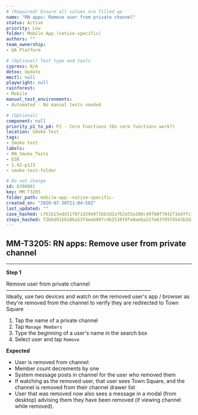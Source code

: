 ```yaml
---
# (Required) Ensure all values are filled up
name: "RN apps: Remove user from private channel"
status: Active
priority: Low
folder: Mobile App (native-specific)
authors: ""
team_ownership: 
- QA Platform

# (Optional) Test type and tools
cypress: N/A
detox: Update
mmctl: null
playwright: null
rainforest: 
- Mobile
manual_test_environments: 
- Automated - No manual tests needed

# (Optional)
component: null
priority_p1_to_p4: P2 - Core Functions (Do core functions work?)
location: Smoke Test
tags: 
- Smoke test
labels: 
- RN_Smoke_Tests
- ESR
- 1.42-p123
- smoke-test-folder

# Do not change
id: 6396881
key: MM-T3205
folder_path: mobile-app--native-specific-
created_on: "2020-07-30T21:04:56Z"
last_updated: ""
case_hashed: c761b15edd11f8f1d294071bb3d2a762a55e308c49fb0f7042716dffc15df0fa43a83ca6b0c6b818646e01cb1930c823
steps_hashed: f2bbd91b6186a53f4eeb097c4b2510f8fe0aeba227e63f05f4543b3d163a3a0ae50787d959bbb215c4d8b75d034b091a
---
```


## MM-T3205: RN apps: Remove user from private channel

---

**Step 1**

Remove user from private channel\
————————————————————————————\
Ideally, use two devices and watch on the removed user's app / browser as they're removed from the channel to verify they are redirected to Town Square

1. Tap the name of a private channel
2. Tap `Manage Members`
3. Type the beginning of a user's name in the search box
4. Select user and tap `Remove`

**Expected**

- User is removed from channel:
- Member count decrements by one
- System message posts in channel for the user who removed them
- If watching as the removed user, that user sees Town Square, and the channel is removed from their channel drawer list
- User that was removed now also sees a message in a modal (from desktop) advising them they have been removed (if viewing channel while removed).
